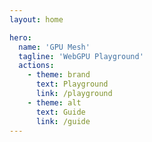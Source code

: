 ```yaml
---
layout: home

hero:
  name: 'GPU Mesh'
  tagline: 'WebGPU Playground'
  actions:
    - theme: brand
      text: Playground
      link: /playground
    - theme: alt
      text: Guide
      link: /guide
---
```


<script setup>
import ExampleBanner from './examples/components/banner.vue'
</script>
<ExampleBanner />
